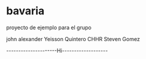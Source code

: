 # bavaria
proyecto de ejemplo para el grupo

john alexander
Yeisson Quintero
CHHR
Steven Gomez

---------------------Hi-------------------


